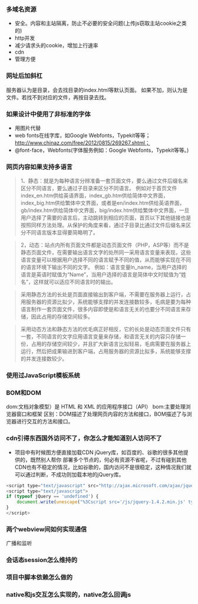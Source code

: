 ### 多域名资源

+ 安全。内容和主站隔离，防止不必要的安全问题(上传js窃取主站cookie之类的)  
+ http并发
+ 减少请求头的cookie，增加上行速率
+ cdn
+ 管理方便

### 网址后加斜杠
服务器认为是目录，会去找目录的index.html等默认页面。
如果不加，则认为是文件。若找不到对应的文件，再按目录去找。

### 如果设计中使用了非标准的字体
+ 用图片代替
+ web fonts在线字库，如Google Webfonts，Typekit等等；http://www.chinaz.com/free/2012/0815/269267.shtml；
+ @font-face，Webfonts(字体服务例如：Google Webfonts，Typekit等等。)

### 网页内容如果支持多语言

> 1、静态：就是为每种语言分辨准备一套页面文件，要么通过文件后缀名来区分不同语言，要么通过子目录来区分不同语言。
例如对于首页文件index_en.htm供给英语界面，index_gb.htm供给简体中文界面，index_big.htm供给繁体中文界面，或者是en/index.htm供给英语界面，gb/index.htm供给简体中文界面，big/index.htm供给繁体中文界面，一旦用户选择了需要的语言后，主动跳转到相应的页面，首页以下其他链接也是按照同样方法处理。从保护的角度来看，通过子目录比通过文件后缀名来区分不同语言版本显得要简略明了。

> 2，动态：站点内所有页面文件都是动态页面文件（PHP，ASP等）而不是静态页面文件，在需要输出语言文字的处所同一采用语言变量来表现，这些语言变量可以根据用户选择不同的语言赋予不同的值，从而能够实现在不同的语言环境下输出不同的文字。
例如：语言变量ln_name，当用户选择的语言是英语时赋值为“Name”，当用户选择的语言是简体中文时赋值为“姓名”，这样就可以适应不同语言时的输出。

> 采用静态方法的长处是页面直接输出到客户端，不需要在服务器上运行，占用服务器的资源比拟少，系统能够支撑的并发连接数较多，毛病是要为每种语言制作一套页面文件，很多内容即使是和语言无关的也要分不同语言来存储，因此占用的存储空间较多。

> 采用动态方法和静态方法的优毛病正好相反，它的长处是动态页面文件只有一套，不同语言的文字应用语言变量来存储，和语言无关的内容只存储一份，占用的存储空间较少，并且扩大新语言比拟轻易，毛病需要在服务器上运行，然后把成果输进到客户端，占用服务器的资源比拟多，系统能够支撑的并发连接数较少。


### 使用过JavaScript模板系统

### BOM和DOM
dom:文档对象模型）是 HTML 和 XML 的应用程序接口（API）
bom:主要处理浏览器窗口和框架
区别：DOM描述了处理网页内容的方法和接口，BOM描述了与浏览器进行交互的方法和接口。

### cdn引得东西国外访问不了，你怎么才能知道别人访问不了

+ 项目中有时候图方便直接加载CDN jQuery库，如百度的、谷歌的很多其他提供的，既然别人帮你 部署多个节点的，何必有资源不省呢，不过有碰到其他CDN也有不稳定的情况，比如谷歌的，国内访问不是很稳定，这种情况我们就可以通过判断，不成功则加载本地的jQuery库。

```js
<script type="text/javascript" src="http://ajax.microsoft.com/ajax/jquery/jquery-1.4.2.min.js"></script>
<script type="text/javascript">
if (typeof jQuery == 'undefined') {
    document.write(unescape("%3Cscript src='/js/jquery-1.4.2.min.js' type='text/javascript'%3E%3C/script%3E"));
}
</script>
```

### 两个webview间如何实现通信
广播和监听

### 会话态session怎么维持的

### 项目中脚本依赖怎么做的

### native和js交互怎么实现的，native怎么回调js













